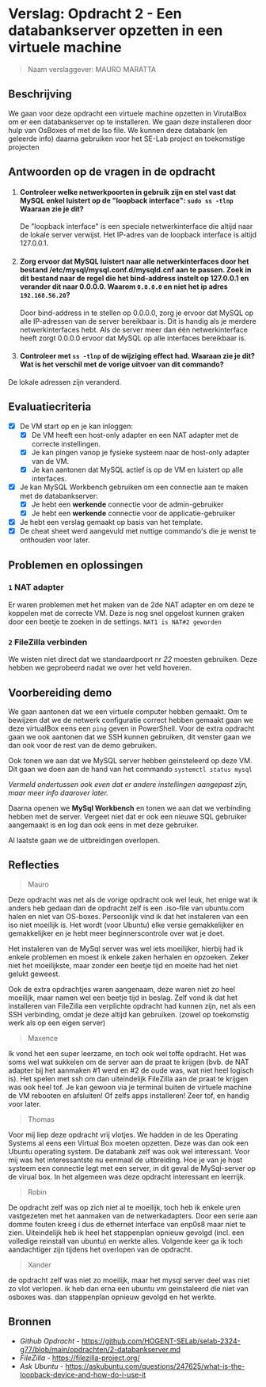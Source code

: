 # Verslag: Opdracht 2 - Een databankserver opzetten in een virtuele machine

> Naam verslaggever: MAURO MARATTA

## Beschrijving

We gaan voor deze opdracht een virtuele machine opzetten in VirutalBox om er een databankserver op te installeren. We gaan deze installeren door hulp van OsBoxes of met de Iso file. We kunnen deze databank (en geleerde info) daarna gebruiken voor het SE-Lab project en toekomstige projecten

## Antwoorden op de vragen in de opdracht

1. #### Controleer welke netwerkpoorten in gebruik zijn en stel vast dat MySQL enkel luistert op de "loopback interface": `sudo ss -tlnp` Waaraan zie je dit?

   De "loopback interface" is een speciale netwerkinterface die altijd naar de lokale server verwijst. Het IP-adres van de loopback interface is altijd 127.0.0.1.

2. #### Zorg ervoor dat MySQL luistert naar alle netwerkinterfaces door het bestand /etc/mysql/mysql.conf.d/mysqld.cnf aan te passen. Zoek in dit bestand naar de regel die het bind-address instelt op 127.0.0.1 en verander dit naar 0.0.0.0. Waarom `0.0.0.0` en niet het ip adres `192.168.56.20`?

   Door bind-address in te stellen op 0.0.0.0, zorg je ervoor dat MySQL op alle IP-adressen van de server bereikbaar is. Dit is handig als je merdere netwerkinterfaces hebt. Als de server meer dan één netwerkinterface heeft zorgt 0.0.0.0 ervoor dat MySQL op alle interfaces bereikbaar is.

3. #### Controleer met `ss -tlnp` of de wijziging effect had. Waaraan zie je dit? Wat is het verschil met de vorige uitvoer van dit commando?

De lokale adressen zijn veranderd.

## Evaluatiecriteria

- [x] De VM start op en je kan inloggen:
  - [x] De VM heeft een host-only adapter en een NAT adapter met de correcte instellingen.
  - [x] Je kan pingen vanop je fysieke systeem naar de host-only adapter van de VM.
  - [x] Je kan aantonen dat MySQL actief is op de VM en luistert op alle interfaces.
- [x] Je kan MySQL Workbench gebruiken om een connectie aan te maken met de databankserver:
  - [x] Je hebt een **werkende** connectie voor de admin-gebruiker
  - [x] Je hebt een **werkende** connectie voor de applicatie-gebruiker
- [x] Je hebt een verslag gemaakt op basis van het template.
- [x] De cheat sheet werd aangevuld met nuttige commando's die je wenst te onthouden voor later.

## Problemen en oplossingen

### `1` NAT adapter

Er waren problemen met het maken van de 2de NAT adapter en om deze te koppelen met de correcte VM. Deze is nog snel opgelost kunnen graken door een beetje te zoeken in de settings. `NAT1 is NAT#2 geworden`

### `2` FileZilla verbinden

We wisten niet direct dat we standaardpoort nr _22_ moesten gebruiken. Deze hebben we geprobeerd nadat we over het veld hoveren.

## Voorbereiding demo

We gaan aantonen dat we een virtuele computer hebben gemaakt. Om te bewijzen dat we de netwerk configuratie correct hebben gemaakt gaan we deze virtualBox eens een `ping` geven in PowerShell. Voor de extra opdracht gaan we ook aantonen dat we SSH kunnen gebruiken, dit venster gaan we dan ook voor de rest van de demo gebruiken.

Ook tonen we aan dat we MySQL server hebben geinsteleerd op deze VM. Dit gaan we doen aan de hand van het commando `systemctl status mysql`

_Vermeld ondertussen ook even dat er andere instellingen aangepast zijn, maar meer info daarover later._

Daarna openen we **MySql Workbench** en tonen we aan dat we verbinding hebben met de server. Vergeet niet dat er ook een nieuwe SQL gebruiker aangemaakt is en log dan ook eens in met deze gebruiker.

Al laatste gaan we de uitbreidingen overlopen.

## Reflecties

> Mauro

Deze opdracht was net als de vorige opdracht ook wel leuk, het enige wat ik anders heb gedaan dan de opdracht zelf is een .iso-file van ubuntu.com halen en niet van OS-boxes.
Persoonlijk vind ik dat het instaleren van een iso niet moeilijk is. Het wordt (voor Ubuntu) elke versie gemakkelijker en gemakkelijker en je hebt meer beginnerscontrole over wat je doet.

Het instaleren van de MySql server was wel iets moeilijker, hierbij had ik enkele problemen en moest ik enkele zaken herhalen en opzoeken. Zeker niet het moeilijkste, maar zonder een beetje tijd en moeite had het niet gelukt geweest.

Ook de extra opdrachtjes waren aangenaam, deze waren niet zo heel moeilijk, maar namen wel een beetje tijd in beslag. Zelf vond ik dat het installeren van FileZilla een verplichte opdracht had kunnen zijn, net als een SSH verbinding, omdat je deze altijd kan gebruiken. (zowel op toekomstig werk als op een eigen server)

> Maxence

Ik vond het een super leerzame, en toch ook wel toffe opdracht. Het was soms wel wat sukkelen om de server aan de praat te krijgen (bvb. de NAT adapter bij het aanmaken #1 werd en #2 de oude was, wat niet heel logisch is). Het spelen met ssh om dan uiteindelijk FileZilla aan de praat te krijgen was ook heel tof. Je kan gewoon via je terminal buiten de virtuele machine de VM rebooten en afsluiten! Of zelfs apps installeren! Zeer tof, en handig voor later.

> Thomas

Voor mij liep deze opdracht vrij vlotjes. We hadden in de les Operating Systems al eens een Virtual Box moeten opzetten. Deze was dan ook een Ubuntu operating system. De databank zelf was ook wel interessant. Voor mij was het interessantste nu eenmaal de uitbreiding. Hoe je van je host systeem een connectie legt met een server, in dit geval de MySql-server op de virual box. In het algemeen was deze opdracht interessant en leerrijk.

> Robin

De opdracht zelf was op zich niet al te moeilijk, toch heb ik enkele uren vastgezeten met het aanmaken van de netwerkadapters. Door een serie aan domme fouten kreeg i dus de ethernet interface van enp0s8 maar niet te zien. Uiteindelijk heb ik heel het stappenplan opnieuw gevolgd (incl. een volledige reinstall van ubuntu) en werkte alles. Volgende keer ga ik toch aandachtiger zijn tijdens het overlopen van de opdracht.

> Xander

de opdracht zelf was niet zo moeilijk, maar het mysql server deel was niet zo vlot verlopen. ik heb dan erna een ubuntu vm geinstaleerd die niet van osboxes was. dan stappenplan opnieuw gevolgd en het werkte.

## Bronnen

- _Github Opdracht_ - https://github.com/HOGENT-SELab/selab-2324-g77/blob/main/opdrachten/2-databankserver.md
- _FileZilla_ - https://filezilla-project.org/
- _Ask Ubuntu_ - https://askubuntu.com/questions/247625/what-is-the-loopback-device-and-how-do-i-use-it
